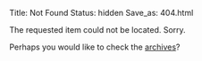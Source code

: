 Title: Not Found
Status: hidden
Save_as: 404.html

The requested item could not be located. Sorry.

Perhaps you would like to check the [archives](/archives.html)?
